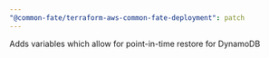 ```yaml
---
"@common-fate/terraform-aws-common-fate-deployment": patch
---
```


Adds variables which allow for point-in-time restore for DynamoDB
